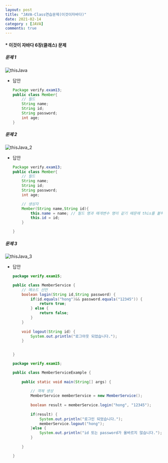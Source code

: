 ```yaml
---
layout: post
title: "JAVA-Class연습문제(이것이자바다)"
date: 2021-02-14
category : [JAVA]
comments: true
---
```

#### * 이것이 자바다 6장(클래스) 문제

##### 문제 1
![thisJava](https://user-images.githubusercontent.com/65608960/107877241-849c6780-6f0e-11eb-9a4b-8f5c5a805efa.JPG)

- 답안
    ```java
    Package verify.exam13;
    public class Member{
        // 필드
        String name;
        String id;
        String password;
        int age;
    }
    ```
##### 문제 2
![thisJava_2](https://user-images.githubusercontent.com/65608960/107877369-62571980-6f0f-11eb-8735-b2c5663f3676.JPG)

- 답안
    ```java
    Package verify.exam13;
    public class Member{
        // 필드
        String name;
        String id;
        String password;
        int age;

        // 생성자
        Member(String name,String id){
            this.name = name; // 필드 명과 매개변수 명이 같기 때문에 this를 붙혀준다
            this.id = id;
        }

    }
    ```
##### 문제 3
![thisJava_3](https://user-images.githubusercontent.com/65608960/107877650-1dcc7d80-6f11-11eb-9d66-c8973874554e.JPG)

- 답안
    ```java
    package verify.exam15;

    public class MemberService {
        // 메소드 선언 
        boolean login(String id,String password) {
            if(id.equals("hong")&& password.equals("12345")) {
                return true;
            } else {
                return false;
            }
        }
        
        void logout(String id) {
            System.out.println("로그아웃 되었습니다.");
        }
        

    }
    ```

    ```java
    package verify.exam15;

    public class MemberServiceExample {
        
        public static void main(String[] args) {
            
            // 객체 생성
            MemberService memberService = new MemberService();
            
            boolean result = memberService.login("hong", "12345");
                    
            if(result) {
                System.out.println("로그인 되었습니다.");
                memberService.logout("hong");
            }else {
                System.out.println("id 또는 password가 올바르지 않습니다.");
            }
            
        }

    }
    ```

